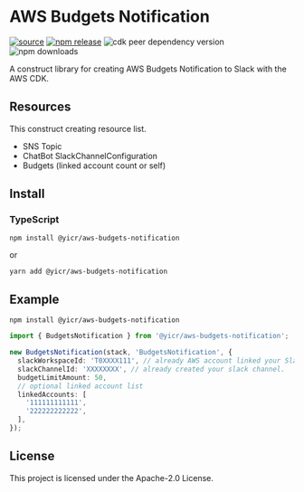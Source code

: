 # AWS Budgets Notification

[![source](https://img.shields.io/badge/source-github-blue?logo=github)](https://github.com/yicr/aws-budgets-notification)
[![npm release](https://img.shields.io/npm/v/@yicr/aws-budgets-notification?label=npm)](https://www.npmjs.com/package/@yicr/aws-budgets-notification)
![cdk peer dependency version](https://img.shields.io/npm/dependency-version/@yicr/aws-budgets-notification/peer/aws-cdk-lib?label=cdk)
![npm downloads](https://img.shields.io/npm/dt/@yicr/aws-budgets-notification)

A construct library for creating AWS Budgets Notification to Slack with the AWS CDK.


## Resources

This construct creating resource list.

- SNS Topic
- ChatBot SlackChannelConfiguration
- Budgets (linked account count or self)

## Install

### TypeScript

```shell
npm install @yicr/aws-budgets-notification
```
or
```shell
yarn add @yicr/aws-budgets-notification
```

## Example

```shell
npm install @yicr/aws-budgets-notification
```

```typescript
import { BudgetsNotification } from '@yicr/aws-budgets-notification';

new BudgetsNotification(stack, 'BudgetsNotification', {
  slackWorkspaceId: 'T0XXXX111', // already AWS account linked your Slack.
  slackChannelId: 'XXXXXXXX', // already created your slack channel.
  budgetLimitAmount: 50,
  // optional linked account list
  linkedAccounts: [
    '111111111111',
    '222222222222',
  ],
});

```

## License

This project is licensed under the Apache-2.0 License.
